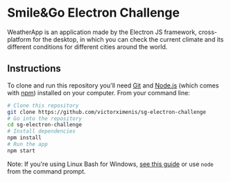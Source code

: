 # Smile&Go Electron Challenge

WeatherApp is an application made by the Electron JS framework, cross-platform for the desktop, in which you can check the current climate and its different conditions for different cities around the world.

## Instructions

To clone and run this repository you'll need [Git](https://git-scm.com) and [Node.js](https://nodejs.org/en/download/) (which comes with [npm](http://npmjs.com)) installed on your computer. From your command line:

```bash
# Clone this repository
git clone https://github.com/victorximenis/sg-electron-challenge
# Go into the repository
cd sg-electron-challenge
# Install dependencies
npm install
# Run the app
npm start
```

Note: If you're using Linux Bash for Windows, [see this guide](https://www.howtogeek.com/261575/how-to-run-graphical-linux-desktop-applications-from-windows-10s-bash-shell/) or use `node` from the command prompt.
